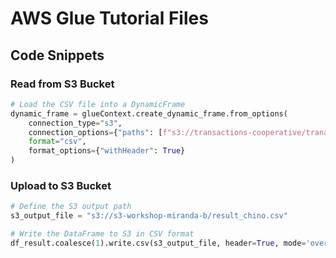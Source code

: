 # AWS Glue Tutorial Files

## Code Snippets

### Read from S3 Bucket

```python
# Load the CSV file into a DynamicFrame
dynamic_frame = glueContext.create_dynamic_frame.from_options(
    connection_type="s3",
    connection_options={"paths": [f"s3://transactions-cooperative/tranactions-2023.csv"]},
    format="csv",
    format_options={"withHeader": True}
)
```

### Upload to S3 Bucket

```python
# Define the S3 output path
s3_output_file = "s3://s3-workshop-miranda-b/result_chino.csv"

# Write the DataFrame to S3 in CSV format
df_result.coalesce(1).write.csv(s3_output_file, header=True, mode='overwrite')
```
